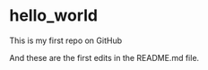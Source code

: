# hello_world
This is my first repo on GitHub

And these are the first edits in the README.md file.
